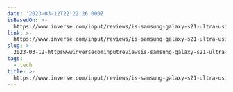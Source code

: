 ```yaml
---
date: '2023-03-12T22:22:26.000Z'
isBasedOn: >-
  https://www.inverse.com/input/reviews/is-samsung-galaxy-s21-ultra-using-ai-to-fake-detailed-moon-photos-investigation-super-resolution-analysis
link: >-
  https://www.inverse.com/input/reviews/is-samsung-galaxy-s21-ultra-using-ai-to-fake-detailed-moon-photos-investigation-super-resolution-analysis
slug: >-
  2023-03-12-httpswwwinversecominputreviewsis-samsung-galaxy-s21-ultra-using-ai-to-fake-detailed-moon-photos-investigation-super-resolution-analysis
tags:
  - tech
title: >-
  https://www.inverse.com/input/reviews/is-samsung-galaxy-s21-ultra-using-ai-to-fake-detailed-moon-photos-investigation-super-resolution-analysis
---
```


